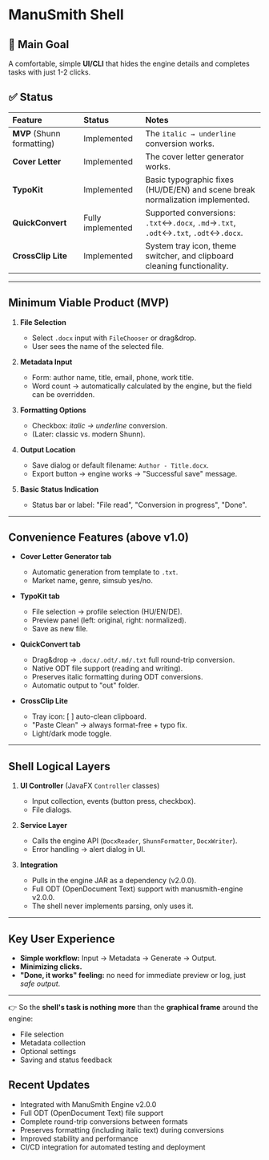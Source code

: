 # ManuSmith Shell

## 🎯 Main Goal

A comfortable, simple **UI/CLI** that hides the engine details and completes tasks with just 1-2 clicks.

## ✅ Status

| Feature | Status | Notes |
| :--- | :--- | :--- |
| **MVP** (Shunn formatting) | Implemented | The `italic → underline` conversion works. |
| **Cover Letter** | Implemented | The cover letter generator works. |
| **TypoKit** | Implemented | Basic typographic fixes (HU/DE/EN) and scene break normalization implemented. |
| **QuickConvert** | Fully implemented | Supported conversions: `.txt`↔`.docx`, `.md`→`.txt`, `.odt`↔`.txt`, `.odt`↔`.docx`. |
| **CrossClip Lite** | Implemented | System tray icon, theme switcher, and clipboard cleaning functionality. |

---

## Minimum Viable Product (MVP)

1. **File Selection**
   * Select `.docx` input with `FileChooser` or drag&drop.
   * User sees the name of the selected file.

2. **Metadata Input**
   * Form: author name, title, email, phone, work title.
   * Word count → automatically calculated by the engine, but the field can be overridden.

3. **Formatting Options**
   * Checkbox: *italic → underline* conversion.
   * (Later: classic vs. modern Shunn).

4. **Output Location**
   * Save dialog or default filename: `Author - Title.docx`.
   * Export button → engine works → "Successful save" message.

5. **Basic Status Indication**
   * Status bar or label: "File read", "Conversion in progress", "Done".

---

## Convenience Features (above v1.0)

* **Cover Letter Generator tab**
  * Automatic generation from template to `.txt`.
  * Market name, genre, simsub yes/no.

* **TypoKit tab**
  * File selection → profile selection (HU/EN/DE).
  * Preview panel (left: original, right: normalized).
  * Save as new file.

* **QuickConvert tab**
  * Drag&drop → `.docx/.odt/.md/.txt` full round-trip conversion.
  * Native ODT file support (reading and writing).
  * Preserves italic formatting during ODT conversions.
  * Automatic output to "out" folder.

* **CrossClip Lite**
  * Tray icon: [ ] auto-clean clipboard.
  * "Paste Clean" → always format-free + typo fix.
  * Light/dark mode toggle.

---

## Shell Logical Layers

1. **UI Controller** (JavaFX `Controller` classes)
   * Input collection, events (button press, checkbox).
   * File dialogs.

2. **Service Layer**
   * Calls the engine API (`DocxReader`, `ShunnFormatter`, `DocxWriter`).
   * Error handling → alert dialog in UI.

3. **Integration**
   * Pulls in the engine JAR as a dependency (v2.0.0).
   * Full ODT (OpenDocument Text) support with manusmith-engine v2.0.0.
   * The shell never implements parsing, only uses it.

---

## Key User Experience

* **Simple workflow:** Input → Metadata → Generate → Output.
* **Minimizing clicks.**
* **"Done, it works" feeling:** no need for immediate preview or log, just *safe output*.

---

👉 So the **shell's task is nothing more** than the **graphical frame** around the engine:

* File selection
* Metadata collection
* Optional settings
* Saving and status feedback

## Recent Updates

* Integrated with ManuSmith Engine v2.0.0
* Full ODT (OpenDocument Text) file support
* Complete round-trip conversions between formats
* Preserves formatting (including italic text) during conversions
* Improved stability and performance
* CI/CD integration for automated testing and deployment